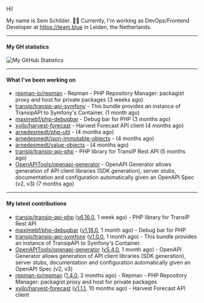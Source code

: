 Hi!

My name is Sem Schilder. 👋🏻 Currently, I'm working as DevOps/Frontend Developer at https://team.blue in Leiden, the Netherlands.

---

#### My GH statistics

![My GitHub Statistics](https://github-readme-stats.vercel.app/api?username=xvilo&show_icons=true&count_private=true&hide_title=true)

---

#### What I've been working on

- [repman-io/repman](https://github.com/repman-io/repman) - Repman - PHP Repository Manager: packagist proxy and host for private packages  (3 weeks ago)
- [transip/transip-api-symfony](https://github.com/transip/transip-api-symfony) - This bundle provides an instance of TransipAPI to Symfony&#39;s Container. (1 month ago)
- [maximebf/php-debugbar](https://github.com/maximebf/php-debugbar) - Debug bar for PHP (3 months ago)
- [xvilo/harvest-forecast](https://github.com/xvilo/harvest-forecast) - Harvest Forecast API client (4 months ago)
- [arnedesmedt/php-util](https://github.com/arnedesmedt/php-util) -  (4 months ago)
- [arnedesmedt/json-immutable-objects](https://github.com/arnedesmedt/json-immutable-objects) -  (4 months ago)
- [arnedesmedt/value-objects](https://github.com/arnedesmedt/value-objects) -  (4 months ago)
- [transip/transip-api-php](https://github.com/transip/transip-api-php) - PHP library for TransIP Rest API (5 months ago)
- [OpenAPITools/openapi-generator](https://github.com/OpenAPITools/openapi-generator) - OpenAPI Generator allows generation of API client libraries (SDK generation), server stubs, documentation and configuration automatically given an OpenAPI Spec (v2, v3) (7 months ago)

---

#### My latest contributions

- [transip/transip-api-php](https://github.com/transip/transip-api-php) ([v6.16.0](https://github.com/transip/transip-api-php/releases/tag/v6.16.0), 1 week ago) - PHP library for TransIP Rest API
- [maximebf/php-debugbar](https://github.com/maximebf/php-debugbar) ([v1.18.0](https://github.com/maximebf/php-debugbar/releases/tag/v1.18.0), 1 month ago) - Debug bar for PHP
- [transip/transip-api-symfony](https://github.com/transip/transip-api-symfony) ([v1.0.0](https://github.com/transip/transip-api-symfony/releases/tag/v1.0.0), 1 month ago) - This bundle provides an instance of TransipAPI to Symfony&#39;s Container.
- [OpenAPITools/openapi-generator](https://github.com/OpenAPITools/openapi-generator) ([v5.4.0](https://github.com/OpenAPITools/openapi-generator/releases/tag/v5.4.0), 1 month ago) - OpenAPI Generator allows generation of API client libraries (SDK generation), server stubs, documentation and configuration automatically given an OpenAPI Spec (v2, v3)
- [repman-io/repman](https://github.com/repman-io/repman) ([1.4.0](https://github.com/repman-io/repman/releases/tag/1.4.0), 2 months ago) - Repman - PHP Repository Manager: packagist proxy and host for private packages 
- [xvilo/harvest-forecast](https://github.com/xvilo/harvest-forecast) ([v1.1.1](https://github.com/xvilo/harvest-forecast/releases/tag/v1.1.1), 10 months ago) - Harvest Forecast API client
